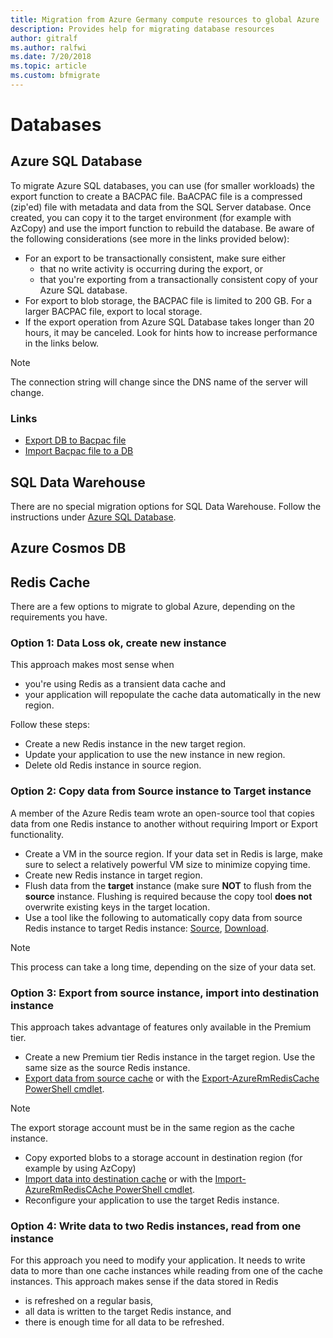 ```yaml
---
title: Migration from Azure Germany compute resources to global Azure
description: Provides help for migrating database resources
author: gitralf
ms.author: ralfwi 
ms.date: 7/20/2018
ms.topic: article
ms.custom: bfmigrate
---
```


# Databases

## Azure SQL Database

To migrate Azure SQL databases, you can use (for smaller workloads) the export function to create a BACPAC file. BaACPAC file is a compressed (zip'ed) file with metadata and data from the SQL Server database. Once created, you can copy it to the target environment (for example with AzCopy) and use the import function to rebuild the database. Be aware of the following considerations (see more in the links provided below):

- For an export to be transactionally consistent, make sure either 
  - that no write activity is occurring during the export, or 
  - that you're exporting from a transactionally consistent copy of your Azure SQL database.
- For export to blob storage, the BACPAC file is limited to 200 GB. For a larger BACPAC file, export to local storage.
- If the export operation from Azure SQL Database takes longer than 20 hours, it may be canceled. Look for hints how to increase performance in the links below.

> [!NOTE]
> The connection string will change since the DNS name of the server will change.

### Links

- [Export DB to Bacpac file](../sql-database/sql-database-export.md)
- [Import Bacpac file to a DB](../sql-database/sql-database-import.md)

## SQL Data Warehouse

There are no special migration options for SQL Data Warehouse. Follow the instructions under [Azure SQL Database](#azure-sql-database).

## Azure Cosmos DB

## Redis Cache

There are a few options to migrate to global Azure, depending on the requirements you have.

### Option 1: Data Loss ok, create new instance

This approach makes most sense when
- you're using Redis as a transient data cache and 
- your application will repopulate the cache data automatically in the new region.

Follow these steps:
- Create a new Redis instance in the new target region.
- Update your application to use the new instance in new region.
- Delete old Redis instance in source region.

### Option 2: Copy data from Source instance to Target instance

A member of the Azure Redis team wrote an open-source tool that copies data from one Redis instance to another without requiring Import or Export functionality.

- Create a VM in the source region. If your data set in Redis is large, make sure to select a relatively powerful VM size to minimize copying time.
- Create new Redis instance in target region.
- Flush data from the **target** instance (make sure **NOT** to flush from the **source** instance. Flushing is required because the copy tool **does not** overwrite existing keys in the target location.
- Use a tool like the following to automatically copy data from source Redis instance to target Redis instance: [Source](https://github.com/deepakverma/redis-copy), [Download](https://github.com/deepakverma/redis-copy/releases/download/alpha/Release.zip).

> [!NOTE]
> This process can take a long time, depending on the size of your data set.

### Option 3: Export from source instance, import into destination instance

This approach takes advantage of features only available in the Premium tier.

- Create a new Premium tier Redis instance in the target region. Use the same size as the source Redis instance.
- [Export data from source cache](../azure/redis-cache/cache-how-to-import-export-data.md) or with the [Export-AzureRmRedisCache PowerShell cmdlet](https://docs.microsoft.com/en-us/powershell/module/azurerm.rediscache/export-azurermrediscache?view=azurermps-6.4.0).

> [!NOTE]
> The export storage account must be in the same region as the cache instance.

- Copy exported blobs to a storage account in destination region (for example by using AzCopy)
- [Import data into destination cache](../redis-cache/cache-how-to-import-export-data.md) or with the [Import-AzureRmRedisCAche PowerShell cmdlet](https://docs.microsoft.com/en-us/powershell/module/azurerm.rediscache/import-azurermrediscache?view=azurermps-6.4.0).
- Reconfigure your application to use the target Redis instance.

### Option 4: Write data to two Redis instances, read from one instance

For this approach you need to modify your application. It needs to write data to more than one cache instances while reading from one of the cache instances. This approach makes sense if the data stored in Redis 
- is refreshed on a regular basis, 
- all data is written to the target Redis instance, and
- there is enough time for all data to be refreshed.
